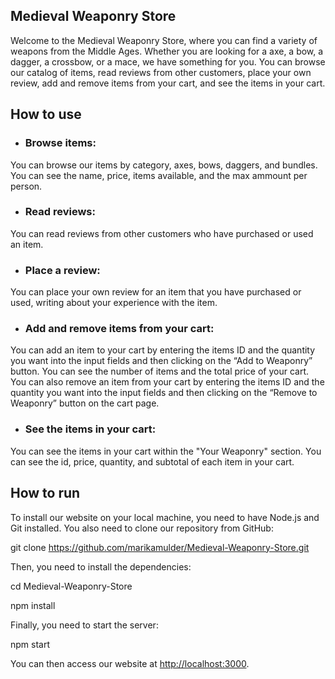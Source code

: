 ## Medieval Weaponry Store
Welcome to the Medieval Weaponry Store, where you can find a variety of weapons from the Middle Ages. Whether you are looking for a axe, a bow, a dagger, a crossbow, or a mace, we have something for you. You can browse our catalog of items, read reviews from other customers, place your own review, add and remove items from your cart, and see the items in your cart.

## How to use

- ### Browse items: 
You can browse our items by category, axes, bows, daggers, and bundles.  You can see the name, price, items available, and the max ammount per person.

- ### Read reviews: 
You can read reviews from other customers who have purchased or used an item.

- ### Place a review: 
You can place your own review for an item that you have purchased or used, writing about your experience with the item.

- ### Add and remove items from your cart: 
You can add an item to your cart by entering the items ID and the quantity you want into the input fields and then clicking on the “Add to Weaponry” button. You can see the number of items and the total price of your cart. You can also remove an item from your cart by entering the items ID and the quantity you want into the input fields and then clicking on the “Remove to Weaponry” button on the cart page.

- ### See the items in your cart: 
You can see the items in your cart within the "Your Weaponry" section. You can see the id, price, quantity, and subtotal of each item in your cart.

## How to run

To install our website on your local machine, you need to have Node.js and Git installed. You also need to clone our repository from GitHub:

git clone https://github.com/marikamulder/Medieval-Weaponry-Store.git

Then, you need to install the dependencies:

cd Medieval-Weaponry-Store

npm install

Finally, you need to start the server:

npm start

You can then access our website at [http://localhost:3000](http://localhost:3000).